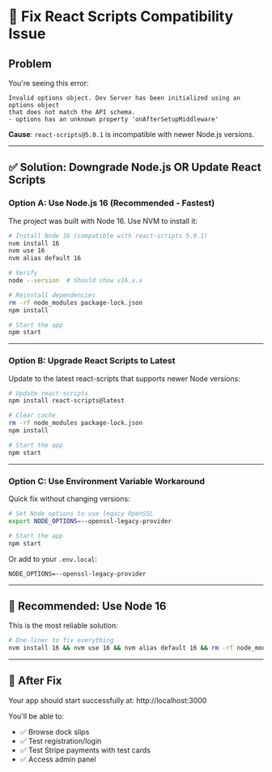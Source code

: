 # 🔧 Fix React Scripts Compatibility Issue

## Problem

You're seeing this error:
```
Invalid options object. Dev Server has been initialized using an options object 
that does not match the API schema.
- options has an unknown property 'onAfterSetupMiddleware'
```

**Cause**: `react-scripts@5.0.1` is incompatible with newer Node.js versions.

---

## ✅ Solution: Downgrade Node.js OR Update React Scripts

### **Option A: Use Node.js 16 (Recommended - Fastest)**

The project was built with Node 16. Use NVM to install it:

```bash
# Install Node 16 (compatible with react-scripts 5.0.1)
nvm install 16
nvm use 16
nvm alias default 16

# Verify
node --version  # Should show v16.x.x

# Reinstall dependencies
rm -rf node_modules package-lock.json
npm install

# Start the app
npm start
```

---

### **Option B: Upgrade React Scripts to Latest**

Update to the latest react-scripts that supports newer Node versions:

```bash
# Update react-scripts
npm install react-scripts@latest

# Clear cache
rm -rf node_modules package-lock.json
npm install

# Start the app
npm start
```

---

### **Option C: Use Environment Variable Workaround**

Quick fix without changing versions:

```bash
# Set Node options to use legacy OpenSSL
export NODE_OPTIONS=--openssl-legacy-provider

# Start the app
npm start
```

Or add to your `.env.local`:
```
NODE_OPTIONS=--openssl-legacy-provider
```

---

## 🎯 Recommended: Use Node 16

This is the most reliable solution:

```bash
# One-liner to fix everything
nvm install 16 && nvm use 16 && nvm alias default 16 && rm -rf node_modules package-lock.json && npm install && npm start
```

---

## 📝 After Fix

Your app should start successfully at: http://localhost:3000

You'll be able to:
- ✅ Browse dock slips
- ✅ Test registration/login
- ✅ Test Stripe payments with test cards
- ✅ Access admin panel


